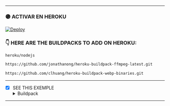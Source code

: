 ----
### 🟣 ACTIVAR EN HEROKU 
[![Deploy](https://www.herokucdn.com/deploy/button.svg)](https://heroku.com/deploy?template=https://github.com/andymrlit/XKY-BOT-V2) 
### 👇 HERE ARE THE BUILDPACKS TO ADD ON HEROKU: 
```bash
heroku/nodejs
```
```bash
https://github.com/jonathanong/heroku-buildpack-ffmpeg-latest.git
```
```bash
https://github.com/clhuang/heroku-buildpack-webp-binaries.git
```
-----
- [x] SEE THIS EXEMPLE <details><summary>Buildpack</summary><img src="https://i.imgur.com/t3Xzgnh.jpeg"></details>
-----

